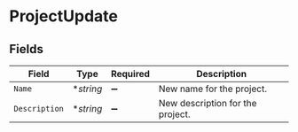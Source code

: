 # ProjectUpdate


## Fields

| Field                            | Type                             | Required                         | Description                      |
| -------------------------------- | -------------------------------- | -------------------------------- | -------------------------------- |
| `Name`                           | **string*                        | :heavy_minus_sign:               | New name for the project.        |
| `Description`                    | **string*                        | :heavy_minus_sign:               | New description for the project. |